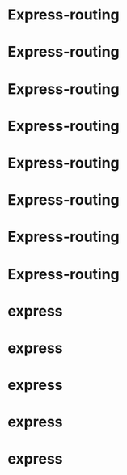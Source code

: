 # Express-routing
# Express-routing
# Express-routing
# Express-routing
# Express-routing
# Express-routing
# Express-routing
# Express-routing
# express
# express
# express
# express
# express
